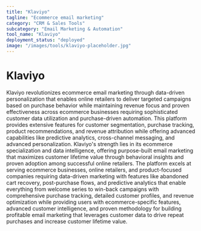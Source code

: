 ```yaml
---
title: "Klaviyo"
tagline: "Ecommerce email marketing"
category: "CRM & Sales Tools"
subcategory: "Email Marketing & Automation"
tool_name: "Klaviyo"
deployment_status: "deployed"
image: "/images/tools/klaviyo-placeholder.jpg"
---
```


# Klaviyo

Klaviyo revolutionizes ecommerce email marketing through data-driven personalization that enables online retailers to deliver targeted campaigns based on purchase behavior while maintaining revenue focus and proven effectiveness across ecommerce businesses requiring sophisticated customer data utilization and purchase-driven automation. This platform provides extensive features for customer segmentation, purchase tracking, product recommendations, and revenue attribution while offering advanced capabilities like predictive analytics, cross-channel messaging, and advanced personalization. Klaviyo's strength lies in its ecommerce specialization and data intelligence, offering purpose-built email marketing that maximizes customer lifetime value through behavioral insights and proven adoption among successful online retailers. The platform excels at serving ecommerce businesses, online retailers, and product-focused companies requiring data-driven marketing with features like abandoned cart recovery, post-purchase flows, and predictive analytics that enable everything from welcome series to win-back campaigns with comprehensive purchase tracking, detailed customer profiles, and revenue optimization while providing users with ecommerce-specific features, advanced customer intelligence, and proven methodology for building profitable email marketing that leverages customer data to drive repeat purchases and increase customer lifetime value.
